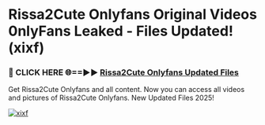 # Rissa2Cute Onlyfans Original Videos 0nlyFans Leaked - Files Updated! (xixf)

<h3>🔴 CLICK HERE 🌐==►► <a href="https://tinyurl.com/ehrbuxhb" rel="nofollow">Rissa2Cute Onlyfans Updated Files</a></h3>

Get Rissa2Cute Onlyfans and all content. Now you can access all videos and pictures of Rissa2Cute Onlyfans. New Updated Files 2025!

[![xixf](https://i.imgur.com/lVYEuWS.gif)](https://tinyurl.com/ehrbuxhb)
